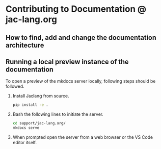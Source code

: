 # Contributing to Documentation @ jac-lang.org

## How to find, add and change the documentation architecture



## Running a local preview instance of the documentation

To open a preview of the mkdocs server locally, following steps should be followed.

1. Install Jaclang from source.

    ```bash
    pip install -e .
    ```

2. Bash the following lines to initiate the server.

    ```bash
    cd support/jac-lang.org/
    mkdocs serve
    ```

3. When prompted open the server from a web browser or the VS Code editor itself.

